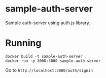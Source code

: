 # sample-auth-server

Sample auth-server using auth.js library.

# Running


```
docker build -t sample-auth-server .
docker run -p 3000:3000 sample-auth-server
```

Go to `http://localhost:3000/auth/signin`

